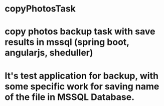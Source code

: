 # copyPhotosTask
# copy photos backup task with save results in mssql (spring boot, angularjs, sheduller)
# It's test application for backup, with some specific work for saving name of the file in MSSQL Database.
